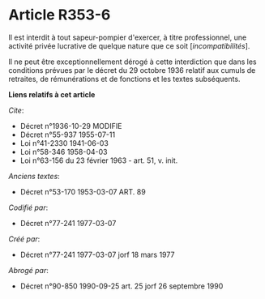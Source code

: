 # Article R353-6

Il est interdit à tout sapeur-pompier d'exercer, à titre professionnel, une activité privée lucrative de quelque nature que
ce soit [*incompatibilités*].

Il ne peut être exceptionnellement dérogé à cette interdiction que dans les conditions prévues par le décret du 29 octobre
1936 relatif aux cumuls de retraites, de rémunérations et de fonctions et les textes subséquents.

**Liens relatifs à cet article**

_Cite_:

  - Décret n°1936-10-29 MODIFIE
  - Décret n°55-937 1955-07-11
  - Loi n°41-2330 1941-06-03
  - Loi n°58-346 1958-04-03
  - Loi n°63-156 du 23 février 1963 - art. 51, v. init.

_Anciens textes_:

  - Décret n°53-170 1953-03-07 ART. 89

_Codifié par_:

  - Décret n°77-241 1977-03-07

_Créé par_:

  - Décret n°77-241 1977-03-07 jorf 18 mars 1977

_Abrogé par_:

  - Décret n°90-850 1990-09-25 art. 25 jorf 26 septembre 1990
